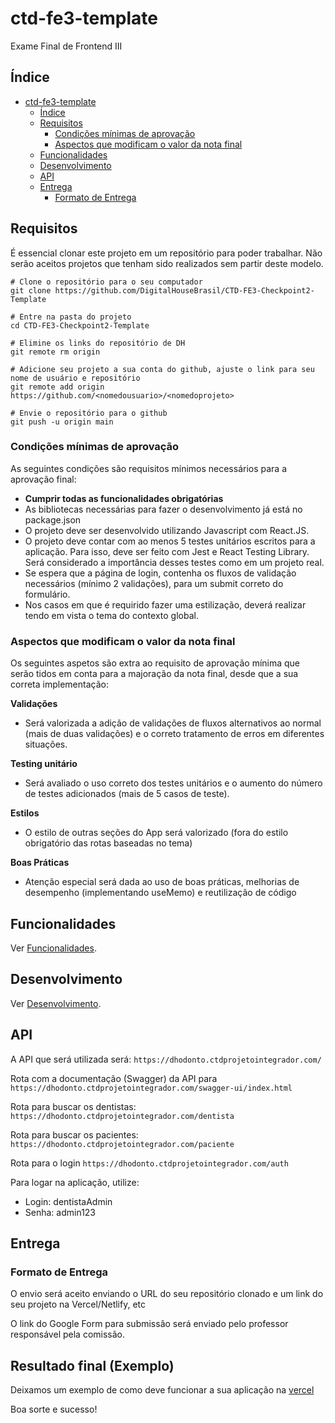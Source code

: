 # ctd-fe3-template

Exame Final de Frontend III

## Índice
- [ctd-fe3-template](#ctd-fe3-template)
  - [Índice](#índice)
  - [Requisitos](#requisitos)
    - [Condições mínimas de aprovação](#condições-mínimas-de-aprovação)
    - [Aspectos que modificam o valor da nota final](#aspectos-que-modificam-o-valor-da-nota-final)
  - [Funcionalidades](#funcionalidades)
  - [Desenvolvimento](#desenvolvimento)
  - [API](#api)
  - [Entrega](#entrega)
    - [Formato de Entrega](#formato-de-entrega)


## Requisitos

É essencial clonar este projeto em um repositório para poder trabalhar. Não serão aceitos projetos que tenham sido realizados sem partir deste modelo.

```
# Clone o repositório para o seu computador
git clone https://github.com/DigitalHouseBrasil/CTD-FE3-Checkpoint2-Template

# Entre na pasta do projeto
cd CTD-FE3-Checkpoint2-Template

# Elimine os links do repositório de DH
git remote rm origin

# Adicione seu projeto a sua conta do github, ajuste o link para seu nome de usuário e repositório
git remote add origin https://github.com/<nomedousuario>/<nomedoprojeto>

# Envie o repositório para o github
git push -u origin main
```
### Condições mínimas de aprovação

As seguintes condições são requisitos mínimos necessários para a aprovação final:

* **Cumprir todas as funcionalidades obrigatórias**
* As bibliotecas necessárias para fazer o desenvolvimento já está no package.json
* O projeto deve ser desenvolvido utilizando Javascript com React.JS.
* O projeto deve contar com ao menos 5 testes unitários escritos para a aplicação. Para isso, deve ser feito com Jest e React Testing Library. Será considerado a importância desses testes como em um projeto real.
* Se espera que a página de login, contenha os fluxos de validação necessários (mínimo 2 validações), para um submit correto do formulário.
* Nos casos em que é requirido fazer uma estilização, deverá realizar tendo em vista o tema do contexto global. 

### Aspectos que modificam o valor da nota final

Os seguintes aspetos são extra ao requisito de aprovação mínima que serão tidos em conta para a majoração da nota final, desde que a sua correta implementação:

**Validações**
* Será valorizada a adição de validações de fluxos alternativos ao normal (mais de duas validações) e o correto tratamento de erros em diferentes situações.

**Testing unitário**
* Será avaliado o uso correto dos testes unitários e o aumento do número de testes adicionados (mais de 5 casos de teste).

**Estilos**
* O estilo de outras seções do App será valorizado (fora do estilo obrigatório das rotas baseadas no tema)

**Boas Práticas**
* Atenção especial será dada ao uso de boas práticas, melhorias de desempenho (implementando useMemo) e reutilização de código

## Funcionalidades

Ver [Funcionalidades](docs/funcionalidades.md).
    
## Desenvolvimento

Ver [Desenvolvimento](docs/desenvolvimento.md).

## API

A API que será utilizada será:
```https://dhodonto.ctdprojetointegrador.com/```

Rota com a documentação (Swagger) da API para
```https://dhodonto.ctdprojetointegrador.com/swagger-ui/index.html```

Rota para buscar os dentistas:
```https://dhodonto.ctdprojetointegrador.com/dentista```

Rota para buscar os pacientes:
```https://dhodonto.ctdprojetointegrador.com/paciente```

Rota para o login
```https://dhodonto.ctdprojetointegrador.com/auth```

Para logar na aplicação, utilize:
* Login: dentistaAdmin
* Senha: admin123

## Entrega

### Formato de Entrega

O envio será aceito enviando o URL do seu repositório clonado e um link do seu projeto na Vercel/Netlify, etc

O link do Google Form para submissão será enviado pelo professor responsável pela comissão.


## Resultado final (Exemplo)

Deixamos um exemplo de como deve funcionar a sua aplicação na [vercel](https://dh-front-end-iii-checkpoint-ii-resolucao.vercel.app/home)

Boa sorte e sucesso!
